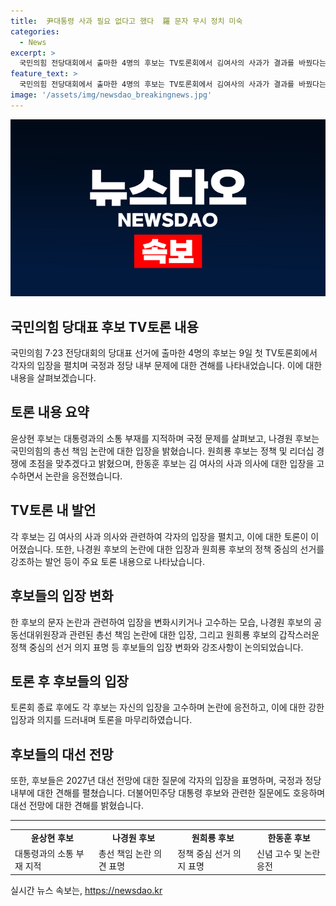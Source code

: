 ```yaml
---
title:  尹대통령 사과 필요 없다고 했다  羅 문자 무시 정치 미숙
categories:
  - News
excerpt: >
  국민의힘 전당대회에서 출마한 4명의 후보는 TV토론회에서 김여사의 사과가 결과를 바꿨다는 의견을 내비친 가운데, 각자의 입장을 고수했다. 또한 정책과 리더십 경쟁에 집중하자는 원희룡 후보의 주장과 한동훈 후보의 사천 논란에 대한 언급 등이 있었다. 후보들은 이재명 전 대표가 2027 대선 후보가 될 것이라는 의견에 반대하며, 나경원 후보는 조국 전 법무부 장관을 끌어내리겠다고 강조했다. 4차례의 토론회가 예정된 이번 전당대회는 결선투표가 실시될 경우 추가로 1대1 토론을 진행할 예정이다.
feature_text: >
  국민의힘 전당대회에서 출마한 4명의 후보는 TV토론회에서 김여사의 사과가 결과를 바꿨다는 의견을 내비친 가운데, 각자의 입장을 고수했다. 또한 정책과 리더십 경쟁에 집중하자는 원희룡 후보의 주장과 한동훈 후보의 사천 논란에 대한 언급 등이 있었다. 후보들은 이재명 전 대표가 2027 대선 후보가 될 것이라는 의견에 반대하며, 나경원 후보는 조국 전 법무부 장관을 끌어내리겠다고 강조했다. 4차례의 토론회가 예정된 이번 전당대회는 결선투표가 실시될 경우 추가로 1대1 토론을 진행할 예정이다.
image: '/assets/img/newsdao_breakingnews.jpg'
---
```


<p><img src="/assets/img/newsdao_breakingnews.jpg" alt="bookingtag 속보" /></p>

<h2 data-ke-size="size26">국민의힘 당대표 후보 TV토론 내용</h2>

<p data-ke-size="size16">국민의힘 7·23 전당대회의 당대표 선거에 출마한 4명의 후보는 9일 첫 TV토론회에서 각자의 입장을 펼치며 국정과 정당 내부 문제에 대한 견해를 나타내었습니다. 이에 대한 내용을 살펴보겠습니다.</p>

<h2 data-ke-size="size26">토론 내용 요약</h2>

<p data-ke-size="size16">윤상현 후보는 대통령과의 소통 부재를 지적하며 국정 문제를 살펴보고, 나경원 후보는 국민의힘의 총선 책임 논란에 대한 입장을 밝혔습니다. 원희룡 후보는 정책 및 리더십 경쟁에 초점을 맞추겠다고 밝혔으며, 한동훈 후보는 김 여사의 사과 의사에 대한 입장을 고수하면서 논란을 응전했습니다.</p>

<h2 data-ke-size="size26">TV토론 내 발언</h2>

<p data-ke-size="size16">각 후보는 김 여사의 사과 의사와 관련하여 각자의 입장을 펼치고, 이에 대한 토론이 이어졌습니다. 또한, 나경원 후보의 논란에 대한 입장과 원희룡 후보의 정책 중심의 선거를 강조하는 발언 등이 주요 토론 내용으로 나타났습니다.</p>

<h2 data-ke-size="size26">후보들의 입장 변화</h2>

<p data-ke-size="size16">한 후보의 문자 논란과 관련하여 입장을 변화시키거나 고수하는 모습, 나경원 후보의 공동선대위원장과 관련된 총선 책임 논란에 대한 입장, 그리고 원희룡 후보의 갑작스러운 정책 중심의 선거 의지 표명 등 후보들의 입장 변화와 강조사항이 논의되었습니다.</p>

<h2 data-ke-size="size26">토론 후 후보들의 입장</h2>

<p data-ke-size="size16">토론회 종료 후에도 각 후보는 자신의 입장을 고수하며 논란에 응전하고, 이에 대한 강한 입장과 의지를 드러내며 토론을 마무리하였습니다.</p>

<h2 data-ke-size="size26">후보들의 대선 전망</h2>

<p data-ke-size="size16">또한, 후보들은 2027년 대선 전망에 대한 질문에 각자의 입장을 표명하며, 국정과 정당 내부에 대한 견해를 펼쳤습니다. 더불어민주당 대통령 후보와 관련한 질문에도 호응하며 대선 전망에 대한 견해를 밝혔습니다.</p>

<hr>

<table>
  <tr>
    <td style="text-align: center; height: 17px;"><b>윤상현 후보</b></td>
    <td style="text-align: center; height: 17px;"><b>나경원 후보</b></td>
    <td style="text-align: center; height: 17px;"><b>원희룡 후보</b></td>
    <td style="text-align: center; height: 17px;"><b>한동훈 후보</b></td>
  </tr>
  <tr>
    <td>대통령과의 소통 부재 지적</td>
    <td>총선 책임 논란 의견 표명</td>
    <td>정책 중심 선거 의지 표명</td>
    <td>신념 고수 및 논란 응전</td>
  </tr>
</table>
실시간 뉴스 속보는, <a href="https://newsdao.kr" rel="dofollow">https://newsdao.kr</a>


